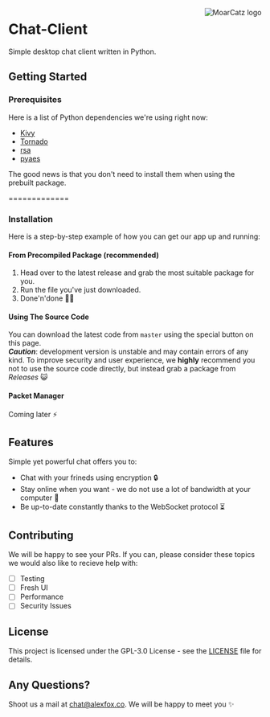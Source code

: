 <img src="https://avatars3.githubusercontent.com/u/21263910?v=3&s=100" alt="MoarCatz logo"
     title="MoarCatz" align="right" />
     
# Chat-Client
Simple desktop chat client written in Python.

## Getting Started
### Prerequisites
Here is a list of Python dependencies we're using right now:

* [Kivy](https://github.com/kivy/kivy)
* [Tornado](https://github.com/tornadoweb/tornado)
* [rsa](https://pypi.python.org/pypi/rsa)
* [pyaes](https://github.com/ricmoo/pyaes)

The good news is that you don't need to install them when using the prebuilt package.

=============

### Installation
Here is a step-by-step example of how you can get our app up and running:

#### From Precompiled Package (recommended)
1. Head over to the latest release and grab the most suitable package for you. 
2. Run the file you've just downloaded. 
3. Done'n'done :saxophone::turtle:

#### Using The Source Code
You can download the latest code from `master` using the special button on this page.  
_**Caution**_: development version is unstable and may contain errors of any kind. To improve security and user experience, we **highly** recommend you not to use the source code directly, but instead grab a package from _Releases_ :smiley_cat:

#### Packet Manager
Coming later :zap:

## Features
Simple yet powerful chat offers you to:

* Chat with your frineds using encryption :lock:
* Stay online when you want - we do not use a lot of bandwidth at your computer :metal:
* Be up-to-date constantly thanks to the WebSocket protocol :hourglass_flowing_sand:

## Contributing
We will be happy to see your PRs. If you can, please consider these topics we would also like to recieve help with:

- [ ] Testing
- [ ] Fresh UI
- [ ] Performance
- [ ] Security Issues

## License
This project is licensed under the GPL-3.0 License - see the [LICENSE](https://github.com/MoarCatz/chat-client/blob/master/LICENSE) file for details.

## Any Questions?
Shoot us a mail at chat@alexfox.co. We will be happy to meet you :sparkles:
